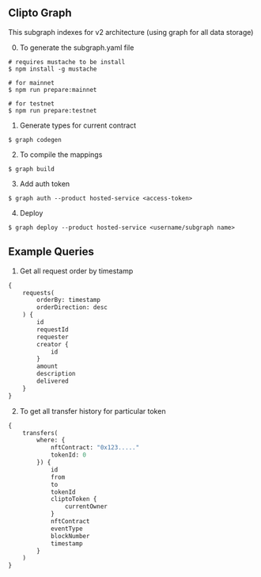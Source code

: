 ## Clipto Graph

This subgraph indexes for v2 architecture (using graph for all data storage)

0. To generate the subgraph.yaml file
```shell
# requires mustache to be install
$ npm install -g mustache

# for mainnet
$ npm run prepare:mainnet

# for testnet
$ npm run prepare:testnet
```

1. Generate types for current contract
```shell
$ graph codegen
```

2. To compile the mappings
```shell
$ graph build
```

3. Add auth token
```shell
$ graph auth --product hosted-service <access-token>
```

4. Deploy
```shell
$ graph deploy --product hosted-service <username/subgraph name>
```

## Example Queries
1. Get all request order by timestamp
```graphql
{
    requests(
        orderBy: timestamp
        orderDirection: desc
    ) {
        id
        requestId
        requester
        creator {
            id
        }
        amount
        description
        delivered
    }
}
```

2. To get all transfer history for particular token
```graphql
{
    transfers(
        where: {
            nftContract: "0x123....."
            tokenId: 0
        }) {
            id
            from
            to
            tokenId
            cliptoToken {
                currentOwner
            }
            nftContract
            eventType
            blockNumber
            timestamp
        }
    )
}
```